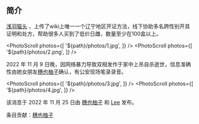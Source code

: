 ## 简介

[浅羽猫头](https://twitter.com/homoyamakaze) ，上传了wiki上唯一一个辽宁地区开证方法，线下协助多名跨性别开具证明和处方，帮助很多人买到了低价日雌，数量至少在100盒以上。

<PhotoScroll photos={[ '${path}/photos/1.jpg', ]} />  <PhotoScroll photos={[ '${path}/photos/2.png', ]} />

2022 年 11 月 9 日晚，因网络暴力导致双相发作于家中上吊自杀逝世，信息准确性由她女朋友[穗也柚子](https://twitter.com/YuzuTvT)确认，有公安现场笔录录音。

<PhotoScroll photos={[ '${path}/photos/3.jpg', ]} />  <PhotoScroll photos={[ '${path}/photos/4.jpg', ]} />

该消息于 2022 年 11 月 25 日由 [穗也柚子](https://twitter.com/YuzuTvT) 和 [Lee](https://twitter.com/rbqwansui) 发布。

条目贡献：[穗也柚子](https://twitter.com/YuzuTvT)

